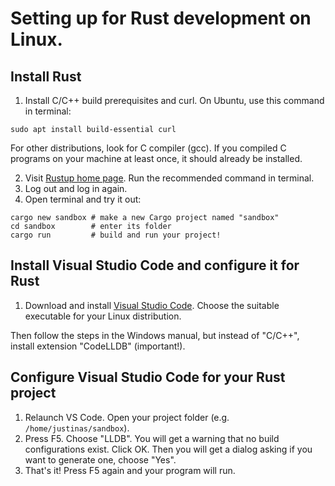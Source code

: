 # Setting up for Rust development on Linux.

## Install Rust

1. Install C/C++ build prerequisites and curl. On Ubuntu, use this command in terminal:
```
sudo apt install build-essential curl
```

For other distributions, look for C compiler (gcc).
If you compiled C programs on your machine at least once, it should already be installed.

2. Visit [Rustup home page](https://rustup.rs/). Run the recommended command in terminal.
3. Log out and log in again.
4. Open terminal and try it out:

```
cargo new sandbox # make a new Cargo project named "sandbox"
cd sandbox        # enter its folder
cargo run         # build and run your project!
```

## Install Visual Studio Code and configure it for Rust
1. Download and install [Visual Studio Code](https://code.visualstudio.com/#alt-downloads).
   Choose the suitable executable for your Linux distribution.

Then follow the steps in the Windows manual,
but instead of "C/C++", install extension "CodeLLDB" (important!).

## Configure Visual Studio Code for your Rust project

1. Relaunch VS Code. Open your project folder (e.g. `/home/justinas/sandbox`).
2. Press F5. Choose "LLDB".  You will get a warning that no build configurations exist. Click OK. Then you will get a dialog asking if you want to generate one, choose "Yes".
3. That's it! Press F5 again and your program will run.
